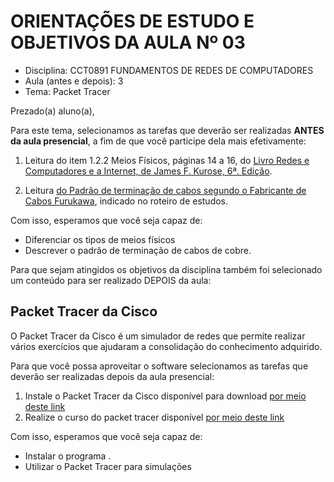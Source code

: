 # ORIENTAÇÕES DE ESTUDO E OBJETIVOS DA AULA Nº 03


- Disciplina: CCT0891 FUNDAMENTOS DE REDES DE COMPUTADORES
- Aula (antes e depois): 3
- Tema: Packet Tracer 


Prezado(a) aluno(a), 

Para este tema, selecionamos as tarefas que deverão ser realizadas **ANTES da aula presencial**, a fim de que você participe dela mais efetivamente:

1. Leitura do item 1.2.2 Meios Físicos, páginas 14 a 16, do [Livro Redes e Computadores e a Internet, de James F. Kurose, 6ª. Edição](https://drive.google.com/open?id=1PbVxExgo78AHiudJ0FW0Z5I46snPEDjL).

2. Leitura [do Padrão de terminação de cabos segundo o Fabricante de Cabos Furukawa](http://portal.furukawa.com.br/arquivos/0/padrao-de-terminacao-dos-patch-cords.pdf), indicado no roteiro de estudos. 

Com isso, esperamos que você seja capaz de:

-	Diferenciar os tipos de meios físicos 
-	Descrever o padrão de terminação de cabos de cobre.

Para que sejam atingidos os objetivos da disciplina também foi selecionado um conteúdo para ser realizado DEPOIS da aula:

## Packet Tracer da Cisco

O Packet Tracer da Cisco é um simulador de redes que permite realizar vários exercícios que ajudaram a consolidação do conhecimento adquirido.

Para que você possa aproveitar o software selecionamos as tarefas que deverão ser realizadas depois da aula presencial:

1. Instale o Packet Tracer da Cisco disponível para download [por meio deste link](https://www.netacad.com/pt-br/courses/packet-tracer)
2. Realize o curso do packet tracer disponível [por meio deste link](https://www.netacad.com/pt-br/courses/packet-tracer/introduction-packet-tracer) 

Com isso, esperamos que você seja capaz de:
-	Instalar o programa . 
-	Utilizar o Packet Tracer para simulações
